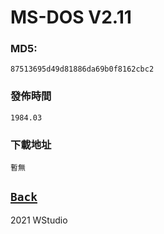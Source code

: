 # MS-DOS V2.11
### MD5:
`87513695d49d81886da69b0f8162cbc2` 
### 發佈時間
`1984.03`
### 下載地址
`暫無`

[`Back`](../)    
----------------------------------
2021 WStudio  

